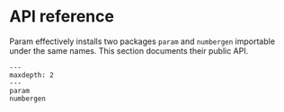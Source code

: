 # API reference

Param effectively installs two packages `param` and `numbergen` importable
under the same names. This section documents their public API.

```{toctree}
---
maxdepth: 2
---
param
numbergen
```
